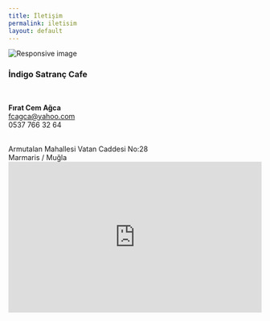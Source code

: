 ```yaml
---
title: İletişim
permalink: iletisim
layout: default
---
```




<div class="panel panel-default">
  <div class="panel-body">


<div class="row">
<div class="col-md-6">

<img src="{{ site.github.url }}/assets/images/indigo500.jpg" class="img-responsive" alt="Responsive image">
  </div>
<div class="col-md-6">
<p><h3> İndigo Satranç Cafe </h3> </p>
<br/>
<p>
  <strong>Fırat Cem Ağca</strong> <br/>
  <a href="mailto:#">fcagca@yahoo.com</a> <br/>
  0537 766 32 64 <br/>
</p>
<br/>
Armutalan Mahallesi Vatan Caddesi No:28 <br/>
Marmaris / Muğla <br/>
</div>

</div>

</div>
</div>


<div class="panel panel-default">
  <div class="panel-body">
<iframe
  width="100%"
  height="300"
  frameborder="0" style="border:0"
  src="https://www.google.com/maps/embed/v1/place?key=AIzaSyCLsr5EE3s338Y31Aa2jKgxf0Pv5TENff8&q=36.851696,28.250849&maptype=satellite" allowfullscreen>
</iframe>

  </div>
</div>
